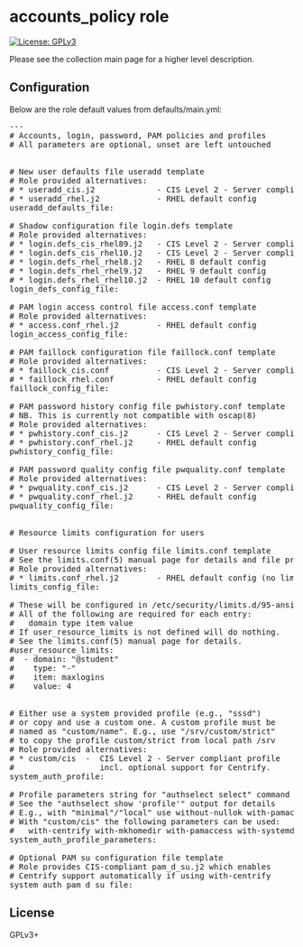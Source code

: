 # accounts_policy role

[![License: GPLv3](https://img.shields.io/badge/license-GPLv3-brightgreen.svg)](https://www.gnu.org/licenses/gpl-3.0)

Please see the collection main page for a higher level description.

## Configuration

Below are the role default values from defaults/main.yml:

<pre>
---
# Accounts, login, password, PAM policies and profiles
# All parameters are optional, unset are left untouched


# New user defaults file useradd template
# Role provided alternatives:
# * useradd_cis.j2             - CIS Level 2 - Server compliant config
# * useradd_rhel.j2            - RHEL default config
useradd_defaults_file:

# Shadow configuration file login.defs template
# Role provided alternatives:
# * login.defs_cis_rhel89.j2   - CIS Level 2 - Server compliant config - RHEL 8/9
# * login.defs_cis_rhel10.j2   - CIS Level 2 - Server compliant config - RHEL 10
# * login.defs_rhel_rhel8.j2   - RHEL 8 default config
# * login.defs_rhel_rhel9.j2   - RHEL 9 default config
# * login.defs_rhel_rhel10.j2  - RHEL 10 default config
login_defs_config_file:

# PAM login access control file access.conf template
# Role provided alternatives:
# * access.conf_rhel.j2        - RHEL default config
login_access_config_file:

# PAM faillock configuration file faillock.conf template
# Role provided alternatives:
# * faillock_cis.conf          - CIS Level 2 - Server compliant config
# * faillock_rhel.conf         - RHEL default config
faillock_config_file:

# PAM password history config file pwhistory.conf template
# NB. This is currently not compatible with oscap(8)
# Role provided alternatives:
# * pwhistory.conf_cis.j2      - CIS Level 2 - Server compliant config
# * pwhistory.conf_rhel.j2     - RHEL default config
pwhistory_config_file:

# PAM password quality config file pwquality.conf template
# Role provided alternatives:
# * pwquality.conf_cis.j2      - CIS Level 2 - Server compliant config
# * pwquality.conf_rhel.j2     - RHEL default config
pwquality_config_file:


# Resource limits configuration for users

# User resource limits config file limits.conf template
# See the limits.conf(5) manual page for details and file priorities!
# Role provided alternatives:
# * limits.conf_rhel.j2        - RHEL default config (no limits set)
limits_config_file:

# These will be configured in /etc/security/limits.d/95-ansible.conf
# All of the following are required for each entry:
#   domain type item value
# If user_resource_limits is not defined will do nothing.
# See the limits.conf(5) manual page for details.
#user_resource_limits:
#  - domain: "@student"
#    type: "-"
#    item: maxlogins
#    value: 4


# Either use a system provided profile (e.g., "sssd")
# or copy and use a custom one. A custom profile must be
# named as "custom/name". E.g., use "/srv/custom/strict"
# to copy the profile custom/strict from local path /srv
# Role provided alternatives:
# * custom/cis  -  CIS Level 2 - Server compliant profile
#                  incl. optional support for Centrify.
system_auth_profile:

# Profile parameters string for "authselect select" command
# See the "authselect show 'profile'" output for details
# E.g., with "minimal"/"local" use without-nullok with-pamaccess
# With "custom/cis" the following parameters can be used:
#   with-centrify with-mkhomedir with-pamaccess with-systemd
system_auth_profile_parameters:

# Optional PAM su configuration file template
# Role provides CIS-compliant pam_d_su.j2 which enables
# Centrify support automatically if using with-centrify
system_auth_pam_d_su_file:
</pre>

## License

GPLv3+
